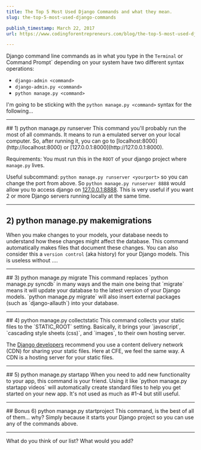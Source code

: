 ```yaml
---
title: The Top 5 Most Used Django Commands and what they mean.
slug: the-top-5-most-used-django-commands

publish_timestamp: March 22, 2017
url: https://www.codingforentrepreneurs.com/blog/the-top-5-most-used-django-commands/

---
```


Django command line commands as in what you type in the `Terminal` or Command Prompt` depending on your system have two different syntax operations:

- `django-admin <command>`
- `django-admin.py <command>`
- `python manage.py <command>`

I'm going to be sticking with the `python manage.py <command>` syntax for the following...
<hr/>
## 1) python manage.py runserver
This command you'll probably run the most of all commands. It means to run a emulated server on your local computer. So, after running it, you can go to [localhost:8000](http://localhost:8000) or [127.0.0.1:8000](http://127.0.0.1:8000). 

Requirements: You must run this in the `ROOT` of your django project where `manage.py` lives.

Useful subcommand: `python manage.py runserver <yourport>` so you can change the port from above. So `python manage.py runserver 8888` would allow you to access django on  [127.0.0.1:8888](http://127.0.0.1:8888). This is very useful if you want 2 or more Django servers running locally at the same time.
<hr/>

## 2) python manage.py makemigrations
When you make changes to your models, your database needs to understand how these changes might affect the database. This command automatically makes files that document these changes. You can also consider this a `version control` (aka history) for your Django models. This is useless without .... 
<hr/>
## 3) python manage.py migrate
This command replaces `python manage.py syncdb` in many ways and the main one being that `migrate` means it will update your database to the latest version of your Django models. `python manage.py migrate` will also insert external packages (such as `django-allauth`) into your database. 
<hr/>
## 4) python manage.py collectstatic
This command collects your static files to the `STATIC_ROOT` setting. Basically, it brings your `javascript`, `cascading style sheets (css)`, and `images`, to their own hosting server. 

The [Django developers](https://docs.djangoproject.com/en/1.10/howto/static-files/) recommend you use a content delivery network (CDN) for sharing your static files. Here at CFE, we feel the same way. A CDN is a hosting server for your static files. 
<hr/>
## 5) python manage.py startapp <appname>
When you need to add new functionality to your app, this command is your friend. Using it like `python manage.py startapp videos` will automatically create standard files to help you get started on your new app. It's not used as much as #1-4 but still useful. 
<hr/>
## Bonus 6) python manage.py startproject <projectname>
This command, is the best of all of them... why? Simply because it starts your Django project so you can use any of the commands above.
<hr/>
What do you think of our list? What would you add?